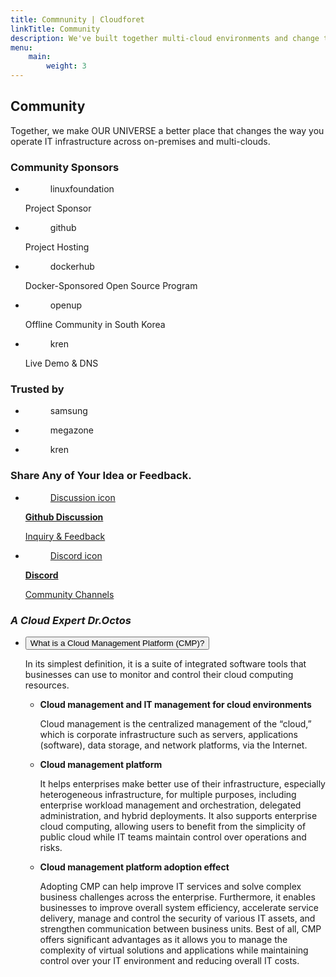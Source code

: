 ```yaml
---
title: Commnunity | Cloudforet
linkTitle: Community
description: We've built together multi-cloud environments and change the way you operate IT infrastructure across on-premise and multi-clouds.
menu:
    main:
        weight: 3
---
```


<div class="community-inner">
    <div class="section topic">
        <div class="section-inner">
            <h2>Community</h2>
            <p class="sub-title">Together, we make OUR UNIVERSE a better place that changes the way you operate IT infrastructure across on-premises and multi-clouds.</p>
        </div>
    </div>
    <div class="section sponsors">
        <div class="section-inner">
            <h3>Community Sponsors</h3>
            <ul class="sponsors-list">
                <li class="linuxfoundation">
                    <figure>linuxfoundation</figure>
                    <p class="description">Project Sponsor</p>
                </li>
                <li class="github">
                    <figure>github</figure>
                    <p class="description">Project Hosting</p>
                </li>
                <li class="dockerhub">
                    <figure>dockerhub</figure>
                    <p class="description">Docker-Sponsored Open Source Program</p>
                </li>
            </ul>
            <ul class="sponsors-list">
                <li class="openup">
                    <figure>openup</figure>
                    <p class="description">Offline Community in South Korea</p>
                </li>
                <li class="kren">
                    <figure>kren</figure>
                    <p class="description">Live Demo & DNS</p>
                </li>
            </ul>
        </div>
    </div>
    <div class="section sponsors">
        <div class="section-inner">
            <h3>Trusted by</h3>
            <ul class="sponsors-list">
                <li class="samsung">
                    <figure>samsung</figure>
                </li>
                <li class="mzcloud">
                    <figure>megazone</figure>
                </li>
                <li class="kren">
                    <figure>kren</figure>
                </li>
            </ul>
       </div>
    </div>
    <div class="section feedback">
        <div class="section-inner">
            <h3>Share Any of Your Idea or Feedback.</h3>
            <ul class="channel-list">
                <li class="discussion">
                    <a href="https://github.com/cloudforet-io/cloudforet/discussions" target="_blank">
                        <figure>Discussion icon</figure>
                        <div>
                            <strong class="title">Github Discussion</strong>
                            <p class="description">Inquiry & Feedback</p>
                        </div>
                    </a>    
                </li>
                <li class="discord">
                    <a href="https://discord.gg/7ExpTmA6TE" target="_blank">
                    <figure>Discord icon</figure>
                        <div>
                            <strong class="title">Discord</strong>
                            <p class="description">Community Channels</p>
                        </div>
                    </a>
                </li>
            </ul>
        </div>
    </div>
    <div class="section expert">
        <div class="section-inner">
            <h3><em>A Cloud Expert Dr.Octos</em></h3>
            <ul class="accordion-list">
                <li class="accordion">
                    <button class="accordion-title">What is a Cloud Management Platform (CMP)?</button>
                    <div class="accordion-content">
                        <p>In its simplest definition, it is a suite of integrated software tools that businesses can use to monitor and control their cloud computing resources.</p>
                        <ul>
                            <li>
                                <strong>Cloud management and IT management for cloud environments</strong>
                                <p>Cloud management is the centralized management of the “cloud,” which is corporate infrastructure such as servers, applications (software), data storage, and network platforms, via the Internet.</p>
                            </li>
                            <li>
                                <strong>Cloud management platform</strong>
                                <p>It helps enterprises make better use of their infrastructure, especially heterogeneous infrastructure, for multiple purposes, including enterprise workload management and orchestration, delegated administration, and hybrid deployments. It also supports enterprise cloud computing, allowing users to benefit from the simplicity of public cloud while IT teams maintain control over operations and risks.</p>
                            </li>
                            <li>
                                <strong>Cloud management platform adoption effect</strong>
                                <p>Adopting CMP can help improve IT services and solve complex business challenges across the enterprise. Furthermore, it enables businesses to improve overall system efficiency, accelerate service delivery, manage and control the security of various IT assets, and strengthen communication between business units. Best of all, CMP offers significant advantages as it allows you to manage the complexity of virtual solutions and applications while maintaining control over your IT environment and reducing overall IT costs.</p>
                            </li>
                        </ul>
                    </div>
                </li>
            </ul>
        </div>
    </div>
</div>
